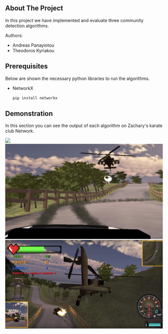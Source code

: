 <!-- ABOUT THE PROJECT -->
## About The Project

In this project we have implemented and evaluate three community detection algorithms.

Authors:
* Andreas Panayiotou
* Theodoros Kyriakou

## Prerequisites

Below are shown the necessary python libraries to run the algorithms. 
* NetworkX
  ```sh
  pip install networkx
  ```
## Demonstration

In this section you can see the output of each algorithm on Zachary's karate club Network.

<img src="DemoImages/Demo1.PNG">
<img src="DemoImages/Demo2.PNG">
<img src="DemoImages/Demo3.PNG">

